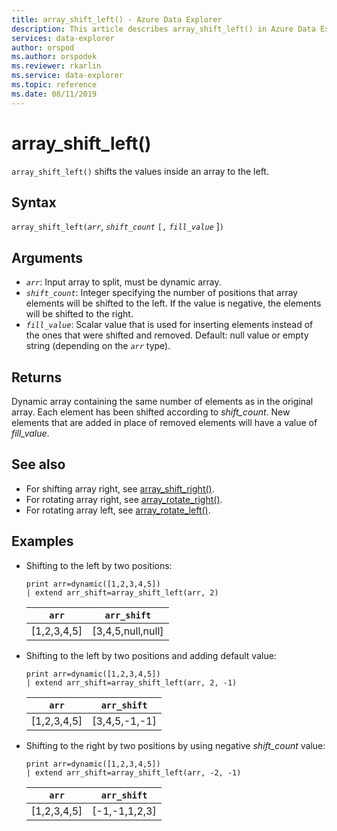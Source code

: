 ```yaml
---
title: array_shift_left() - Azure Data Explorer
description: This article describes array_shift_left() in Azure Data Explorer.
services: data-explorer
author: orspod
ms.author: orspodek
ms.reviewer: rkarlin
ms.service: data-explorer
ms.topic: reference
ms.date: 08/11/2019
---
```

# array_shift_left()

`array_shift_left()` shifts the values inside an array to the left.

## Syntax

`array_shift_left(`*`arr`*, *`shift_count`* `[,` *`fill_value`* ]`)`

## Arguments

* *`arr`*: Input array to split, must be dynamic array.
* *`shift_count`*: Integer specifying the number of positions that array elements will be shifted to the left. If the value is negative, the elements will be shifted to the right.
* *`fill_value`*: Scalar value that is used for inserting elements instead of the ones that were shifted and removed. Default: null value or empty string (depending on the *`arr`* type).

## Returns

Dynamic array containing the same number of elements as in the original array. Each element has been shifted according to *shift_count*. New elements that are added in place of removed elements will have a value of *fill_value*.

## See also

* For shifting array right, see [array_shift_right()](array_shift_rightfunction.md).
* For rotating array right, see [array_rotate_right()](array_rotate_rightfunction.md).
* For rotating array left, see [array_rotate_left()](array_rotate_leftfunction.md).

## Examples

* Shifting to the left by two positions:

    <!-- csl: https://help.kusto.windows.net:443/Samples -->
    ```kusto
    print arr=dynamic([1,2,3,4,5]) 
    | extend arr_shift=array_shift_left(arr, 2)
    ```
    
    |`arr`|`arr_shift`|
    |---|---|
    |[1,2,3,4,5]|[3,4,5,null,null]|

* Shifting to the left by two positions and adding default value:

    <!-- csl: https://help.kusto.windows.net:443/Samples -->
    ```kusto
    print arr=dynamic([1,2,3,4,5]) 
    | extend arr_shift=array_shift_left(arr, 2, -1)
    ```
    
    |`arr`|`arr_shift`|
    |---|---|
    |[1,2,3,4,5]|[3,4,5,-1,-1]|


* Shifting to the right by two positions by using negative *shift_count* value:

    <!-- csl: https://help.kusto.windows.net:443/Samples -->
    ```kusto
    print arr=dynamic([1,2,3,4,5]) 
    | extend arr_shift=array_shift_left(arr, -2, -1)
    ```
    
    |`arr`|`arr_shift`|
    |---|---|
    |[1,2,3,4,5]|[-1,-1,1,2,3]|
